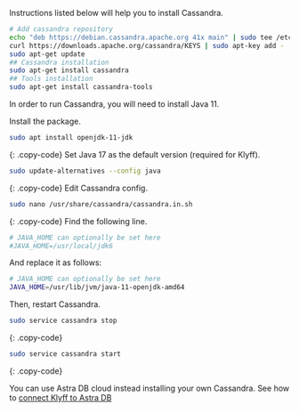 Instructions listed below will help you to install Cassandra.

```bash
# Add cassandra repository
echo "deb https://debian.cassandra.apache.org 41x main" | sudo tee /etc/apt/sources.list.d/cassandra.sources.list
curl https://downloads.apache.org/cassandra/KEYS | sudo apt-key add -
sudo apt-get update
## Cassandra installation
sudo apt-get install cassandra
## Tools installation
sudo apt-get install cassandra-tools
```

In order to run Cassandra, you will need to install Java 11.

Install the package.
```bash
sudo apt install openjdk-11-jdk
```
{: .copy-code}
Set Java 17 as the default version (required for Klyff).
```bash
sudo update-alternatives --config java
```
{: .copy-code}
Edit Cassandra config.
```bash
sudo nano /usr/share/cassandra/cassandra.in.sh
```
{: .copy-code}
Find the following line.
```bash
# JAVA_HOME can optionally be set here
#JAVA_HOME=/usr/local/jdk6
```
And replace it as follows:
```bash
# JAVA_HOME can optionally be set here
JAVA_HOME=/usr/lib/jvm/java-11-openjdk-amd64
```
Then, restart Cassandra.
```bash
sudo service cassandra stop
```
{: .copy-code}
```bash
sudo service cassandra start
```
{: .copy-code}

You can use Astra DB cloud instead installing your own Cassandra.
See how to [connect Klyff to Astra DB](/docs/user-guide/install/pe/cassandra-cloud-astra-db/)
